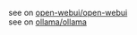 see on [open-webui/open-webui](https://github.com/open-webui/open-webui) </br>
see on [ollama/ollama](https://github.com/ollama/ollama)